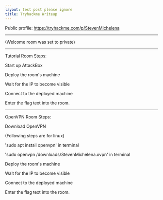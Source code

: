 ```yaml
---
layout: test post please ignore
title: Tryhackme Writeup
---
```


Public profile: https://tryhackme.com/p/StevenMichelena

------------------------------------

(Welcome room was set to private)

------------------------------------

Tutorial Room Steps:

Start up AttackBox

Deploy the room's machine

Wait for the IP to become visible

Connect to the deployed machine

Enter the flag text into the room.

------------------------------------

OpenVPN Room Steps:

Download OpenVPN

(Following steps are for linux)

'sudo apt install openvpn' in terminal

'sudo openvpn /downloads/StevenMichelena.ovpn' in terminal

Deploy the room's machine

Wait for the IP to become visible

Connect to the deployed machine

Enter the flag text into the room.
